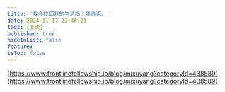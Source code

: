 ```yaml
---
title: '我会找回我的生活吗？我承诺。'
date: 2024-11-17 22:46:21
tags: [复读]
published: true
hideInList: false
feature: 
isTop: false
---
```

[https://www.frontlinefellowship.io/blog/mixuyang?categoryId=438589](https://www.frontlinefellowship.io/blog/mixuyang?categoryId=438589)